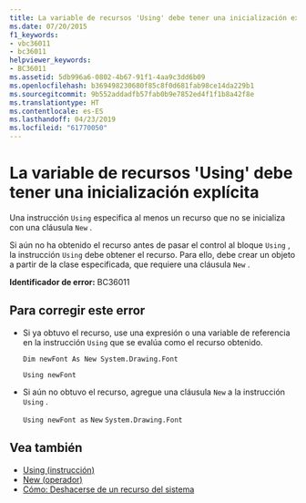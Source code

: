 ```yaml
---
title: La variable de recursos 'Using' debe tener una inicialización explícita
ms.date: 07/20/2015
f1_keywords:
- vbc36011
- bc36011
helpviewer_keywords:
- BC36011
ms.assetid: 5db996a6-0802-4b67-91f1-4aa9c3dd6b09
ms.openlocfilehash: b369498230680f85c8f0d681fab98ce14da229b1
ms.sourcegitcommit: 9b552addadfb57fab0b9e7852ed4f1f1b8a42f8e
ms.translationtype: HT
ms.contentlocale: es-ES
ms.lasthandoff: 04/23/2019
ms.locfileid: "61770050"
---
```

# <a name="using-resource-variable-must-have-an-explicit-initialization"></a>La variable de recursos 'Using' debe tener una inicialización explícita
Una instrucción `Using` especifica al menos un recurso que no se inicializa con una cláusula `New` .  
  
 Si aún no ha obtenido el recurso antes de pasar el control al bloque `Using` , la instrucción `Using` debe obtener el recurso. Para ello, debe crear un objeto a partir de la clase especificada, que requiere una cláusula `New` .  
  
 **Identificador de error:** BC36011  
  
## <a name="to-correct-this-error"></a>Para corregir este error  
  
- Si ya obtuvo el recurso, use una expresión o una variable de referencia en la instrucción `Using` que se evalúa como el recurso obtenido.  
  
     `Dim newFont As New System.Drawing.Font`  
  
     `Using newFont`  
  
- Si aún no obtuvo el recurso, agregue una cláusula `New` a la instrucción `Using` .  
  
     `Using newFont as`   `New`   `System.Drawing.Font`  
  
## <a name="see-also"></a>Vea también

- [Using (instrucción)](../../visual-basic/language-reference/statements/using-statement.md)
- [New (operador)](../../visual-basic/language-reference/operators/new-operator.md)
- [Cómo: Deshacerse de un recurso del sistema](../../visual-basic/programming-guide/language-features/control-flow/how-to-dispose-of-a-system-resource.md)
